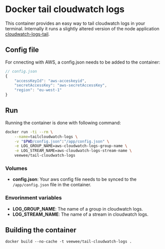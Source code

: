 # Docker tail cloudwatch logs

This container provides an easy way to tail cloudwatch logs in your terminal.
 Internally it runs a slightly altered version of the node application
 [cloudwatch-logs-tail](https://github.com/liamoehlman/cloudwatch-logs-tail.git).


## Config file

For cnnecting with AWS, a config.json needs to be added to the container:

```js
// config.json
{
    "accessKeyId": "aws-acceskeyid",
    "secretAccessKey": "aws-secretAccessKey",
    "region": "eu-west-1"
}
```

## Run

Running the container is done with following command:

```sh
docker run -ti --rm \
    --name=tailcloudwatch-logs \
    -v "$PWD/config.json":"/app/config.json" \
    -e LOG_GROUP_NAME=aws-cloudwatch-logs-group-name \
    -e LOG_STREAM_NAME=aws-cloudwatch-logs-stream-name \
    veewee/tail-cloudwatch-logs
```

### Volumes

- **config.json**: Your aws config file needs to be synced to the `/app/config.json` file in the container.

### Envorinment variables

- **LOG_GROUP_NAME**: The name of a group in cloudwatch logs.
- **LOG_STREAM_NAME**: The name of a stream in cloudwatch logs.


## Building the container
```
docker build --no-cache -t veewee/tail-cloudwatch-logs .
```